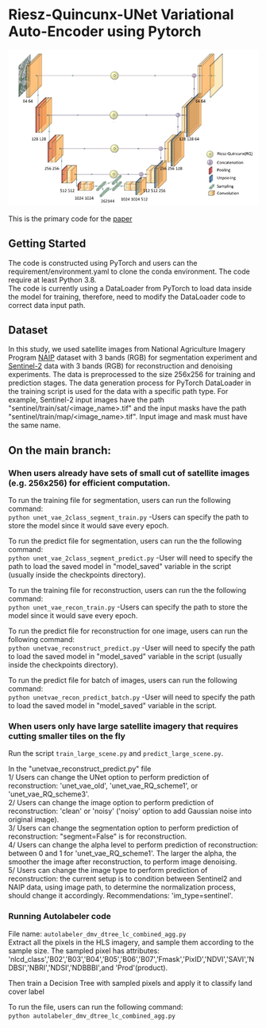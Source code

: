 # Riesz-Quincunx-UNet Variational Auto-Encoder using Pytorch
![Model Architecture](/figs/rqunetvae_architecture.png) <br>

This is the primary code for the [paper](https://arxiv.org/pdf/2208.12810.pdf)
## Getting Started
The code is constructed using PyTorch and users can the requirement/environment.yaml to clone the conda environment. The code require at least Python 3.8.<br>
The code is currently using a DataLoader from PyTorch to load data inside the model for training, therefore, need to modify the DataLoader code to correct data input path.<br>

## Dataset
In this study, we used satellite images from National Agriculture Imagery Program [NAIP](https://www.usgs.gov/search?keywords=Products%20and%20Datasets) dataset with 3 bands (RGB) for segmentation experiment and [Sentinel-2](https://scihub.copernicus.eu/) data with 3 bands (RGB) for reconstruction and denoising experiments. 
The data is preprocessed to the size 256x256 for training and prediction stages.
The data generation process for PyTorch DataLoader in the training script is used for the data with a specific path type. For example, Sentinel-2 input images have the path "sentinel/train/sat/<image_name>.tif" and the input masks have the path "sentinel/train/map/<image_name>.tif". Input image and mask must have the same name.<br>

## On the main branch:
### When users already have sets of small cut of satellite images (e.g. 256x256) for efficient computation.
To run the training file for segmentation, users can run the following command: <br>
```python unet_vae_2class_segment_train.py```
-Users can specify the path to store the model since it would save every epoch.<br>

To run the predict file for segmentation, users can run the the following command: <br>
```python unet_vae_2class_segment_predict.py```
-User will need to specify the path to load the saved model in "model_saved" variable in the script (usually inside the checkpoints directory).<br>

To run the training file for reconstruction, users can run the the following command: <br>
```python unet_vae_recon_train.py```
-Users can specify the path to store the model since it would save every epoch.<br>

To run the predict file for reconstruction for one image, users can run the following command: <br>
```python unetvae_reconstruct_predict.py```
-User will need to specify the path to load the saved model in "model_saved" variable in the script (usually inside the checkpoints directory).<br>

To run the predict file for batch of images, users can run the following command: <br>
```python unetvae_recon_predict_batch.py```
-User will need to specify the path to load the saved model in "model_saved" variable in the script.<br>

### When users only have large satellite imagery that requires cutting smaller tiles on the fly
Run the script ```train_large_scene.py``` and ```predict_large_scene.py```.

In the "unetvae_reconstruct_predict.py" file<br>
1/ Users can change the UNet option to perform prediction of reconstruction: 'unet_vae_old', 'unet_vae_RQ_scheme1', or 'unet_vae_RQ_scheme3'.<br>
2/ Users can change the image option to perform prediction of reconstruction: 'clean' or 'noisy' ('noisy' option to add Gaussian noise into original image).<br>
3/ Users can change the segmentation option to perform prediction of reconstruction: "segment=False" is for reconstruction.<br>
4/ Users can change the alpha level to perform prediction of reconstruction: between 0 and 1 for 'unet_vae_RQ_scheme1'. The larger the alpha, the smoother the image after reconstruction, to perform image denoising.<br>
5/ Users can change the image type to perform prediction of reconstruction: the current setup is to condition between Sentinel2 and NAIP data, using image path, to determine the normalization process, should change it accordingly. Recommendations: 'im_type=sentinel'.<br>

### Running Autolabeler code
File name: ```autolabeler_dmv_dtree_lc_combined_agg.py``` <br>
Extract all the pixels in the HLS imagery, and sample them according to the sample size. The sampled pixel has attributes: 'nlcd_class','B02','B03','B04','B05','B06','B07','Fmask','PixID','NDVI','SAVI','NDBSI','NBRI','NDSI','NDBBBI',and 'Prod'(product). 

Then train a Decision Tree with sampled pixels and apply it to classify land cover label 

To run the file, users can run the following command:<br>
```python autolabeler_dmv_dtree_lc_combined_agg.py```

